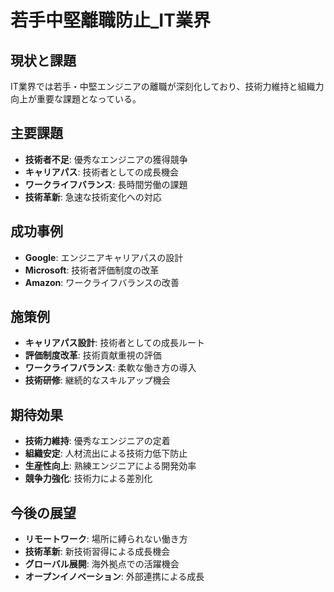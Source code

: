 # 若手中堅離職防止_IT業界

## 現状と課題
IT業界では若手・中堅エンジニアの離職が深刻化しており、技術力維持と組織力向上が重要な課題となっている。

## 主要課題
- **技術者不足**: 優秀なエンジニアの獲得競争
- **キャリアパス**: 技術者としての成長機会
- **ワークライフバランス**: 長時間労働の課題
- **技術革新**: 急速な技術変化への対応

## 成功事例
- **Google**: エンジニアキャリアパスの設計
- **Microsoft**: 技術者評価制度の改革
- **Amazon**: ワークライフバランスの改善

## 施策例
- **キャリアパス設計**: 技術者としての成長ルート
- **評価制度改革**: 技術貢献重視の評価
- **ワークライフバランス**: 柔軟な働き方の導入
- **技術研修**: 継続的なスキルアップ機会

## 期待効果
- **技術力維持**: 優秀なエンジニアの定着
- **組織安定**: 人材流出による技術力低下防止
- **生産性向上**: 熟練エンジニアによる開発効率
- **競争力強化**: 技術力による差別化

## 今後の展望
- **リモートワーク**: 場所に縛られない働き方
- **技術革新**: 新技術習得による成長機会
- **グローバル展開**: 海外拠点での活躍機会
- **オープンイノベーション**: 外部連携による成長 